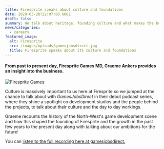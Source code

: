 ```yaml
---
title: Firesprite speaks about culture and foundations
date: 2020-03-28T22:07:03.666Z
draft: false
summary: We talk about heritage, founding culture and what makes the business tick.
news/categories:
  - careers
featured_image:
  alt: Firesprite
  src: /images/uploads/gamesjobsdirect.jpg
  title: Firesprite speaks about its culture and foundations
---
```

#### From past to present day, Firesprite Games MD, Graeme Ankers provides an insight into the business.

![Firesprite Games](/images/uploads/office.jpg "Firesprite Games")

Culture is massively important to us here at Firesprite so we jumped at the chance to talk about with *GamesJobsDirect* in their debut podcast series, where they shine a spotlight on development studios and the people behind the projects, to talk about their culture and the day to day workings. 

Graeme recounts the history of the North-West's game development scene and how this shaped the founding of Firesprite and the growth in the past few years to the present day along with talking about our ambitions for the future!

You can [listen to the full recording here at gamesjobsdirect.](https://www.gamesjobsdirect.com/blog/read/games-jobs-direct-podcast/44)
